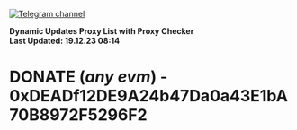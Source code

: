 [![Telegram channel](https://img.shields.io/endpoint?url=https://runkit.io/damiankrawczyk/telegram-badge/branches/master?url=https://t.me/n4z4v0d)](https://t.me/n4z4v0d) 

**Dynamic Updates Proxy List with Proxy Checker**  
**Last Updated: 19.12.23 08:14**

# DONATE (_any evm_) - 0xDEADf12DE9A24b47Da0a43E1bA70B8972F5296F2
